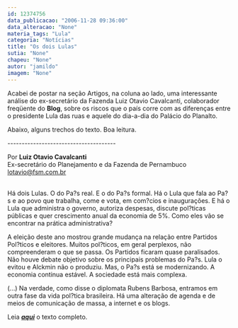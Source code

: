 ```yaml
---
id: 12374756
data_publicacao: "2006-11-28 09:36:00"
data_alteracao: "None"
materia_tags: "Lula"
categoria: "Notícias"
title: "Os dois Lulas"
sutia: "None"
chapeu: "None"
autor: "jamildo"
imagem: "None"
---
```

<p>Acabei de postar na se&ccedil;&atilde;o Artigos, na coluna ao lado, uma interessante an&aacute;lise do ex-secret&aacute;rio da Fazenda Luiz Otavio Cavalcanti, colaborador freq&uuml;ente do <strong>Blog</strong>, sobre os riscos que o pa&iacute;s corre com as diferen&ccedil;as entre o presidente Lula das ruas e aquele do dia-a-dia do Pal&aacute;cio do Planalto.</p>
<p>Abaixo, alguns trechos do texto. Boa leitura.</p>
<p>--------------------------------------</p>
<p>Por <strong>Luiz Otavio Cavalcanti</strong><br />Ex-secret&aacute;rio do Planejamento e da Fazenda de Pernambuco<br /><a href="#">lotavio@fsm.com.br</a></p>
<p><br />H&aacute; dois Lulas. O do Pa?s real. E o do Pa?s formal. H&aacute; o Lula que fala ao Pa?s e ao povo que trabalha, come e vota, em com?cios e inaugura&ccedil;&otilde;es. E h&aacute; o Lula que administra o governo, autoriza despesas, discute pol?ticas p&uacute;blicas e quer crescimento anual da economia de 5%. Como eles v&atilde;o se encontrar na pr&aacute;tica administrativa?</p>
<p>A elei&ccedil;&atilde;o deste ano mostrou grande mudan&ccedil;a na rela&ccedil;&atilde;o entre Partidos Pol?ticos e eleitores. Muitos pol?ticos, em geral perplexos, n&atilde;o compreenderam o que se passa. Os Partidos ficaram quase paralisados. N&atilde;o houve debate objetivo sobre os principais problemas do Pa?s. Lula o evitou e Alckmin n&atilde;o o produziu. Mas, o Pa?s est&aacute; se modernizando. A economia continua est&aacute;vel. A sociedade est&aacute; mais complexa.</p>
<p>(...) Na verdade, como disse o diplomata Rubens Barbosa, entramos em outra fase da vida pol?tica brasileira. H&aacute; uma altera&ccedil;&atilde;o de agenda e de meios de comunica&ccedil;&atilde;o de massa, a internet e os blogs.</p>
<p>Leia <strong><em><a href="#">aqui</a></em></strong> o texto completo.</p>
